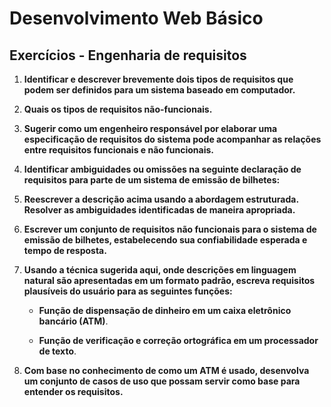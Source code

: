 # **Desenvolvimento Web Básico**
## Exercícios - Engenharia de requisitos

1. **Identificar e descrever brevemente dois tipos de requisitos que podem ser definidos para um sistema baseado em computador.**

1. **Quais os tipos de requisitos não-funcionais.**

1. **Sugerir como um engenheiro responsável por elaborar uma especificação de requisitos do sistema pode acompanhar as relações entre requisitos funcionais e não funcionais.**

1. **Identificar ambiguidades ou omissões na seguinte declaração de requisitos para parte de um sistema de emissão de bilhetes:**

1. **Reescrever a descrição acima usando a abordagem estruturada. Resolver as ambiguidades identificadas de maneira apropriada.**

1. **Escrever um conjunto de requisitos não funcionais para o sistema de emissão de bilhetes, estabelecendo sua confiabilidade esperada e tempo de resposta.**

1. **Usando a técnica sugerida aqui, onde descrições em linguagem natural são apresentadas em um formato padrão, escreva requisitos plausíveis do usuário para as seguintes funções:**

   - **Função de dispensação de dinheiro em um caixa eletrônico bancário (ATM)**.

   - **Função de verificação e correção ortográfica em um processador de texto**.

1. **Com base no conhecimento de como um ATM é usado, desenvolva um conjunto de casos de uso que possam servir como base para entender os requisitos.**